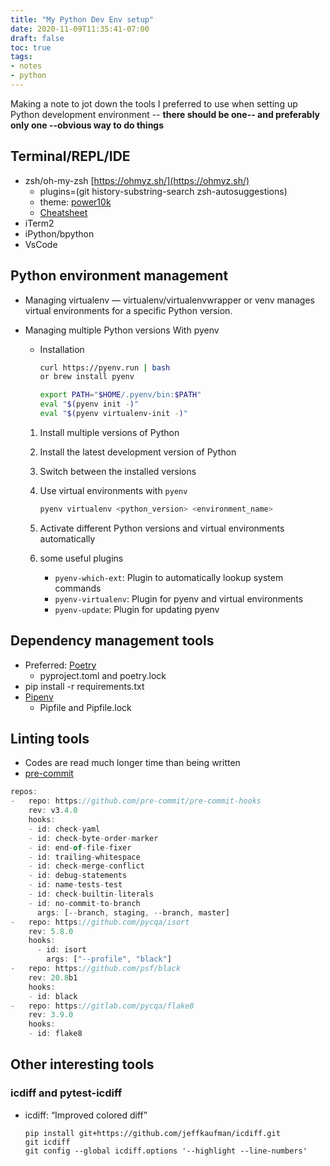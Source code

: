 ```yaml
---
title: "My Python Dev Env setup"
date: 2020-11-09T11:35:41-07:00
draft: false
toc: true
tags:
- notes
- python
---
```

Making a note to jot down the tools I preferred to use when setting up Python development environment -- **there should be one-- and preferably only one --obvious way to do things**

## Terminal/REPL/IDE

- zsh/oh-my-zsh [https://ohmyz.sh/](https://ohmyz.sh/)
  - plugins=(git history-substring-search zsh-autosuggestions)
  - theme: [power10k](https://github.com/romkatv/powerlevel10k)
  - [Cheatsheet](https://github.com/ohmyzsh/ohmyzsh/wiki/Cheatsheet)
- iTerm2
- iPython/bpython
- VsCode

## Python environment management

- Managing virtualenv — virtualenv/virtualenvwrapper or venv manages virtual environments for a specific Python version.
- Managing multiple Python versions With pyenv
    - Installation

        ```bash
        curl https://pyenv.run | bash
        or brew install pyenv

        export PATH="$HOME/.pyenv/bin:$PATH"
        eval "$(pyenv init -)"
        eval "$(pyenv virtualenv-init -)"
        ```

    1. Install multiple versions of Python
    2. Install the latest development version of Python
    3. Switch between the installed versions
    4. Use virtual environments with `pyenv`

        ```bash
        pyenv virtualenv <python_version> <environment_name>
        ```

    5. Activate different Python versions and virtual environments automatically
    6. some useful plugins
        - `pyenv-which-ext`: Plugin to automatically lookup system commands
        - `pyenv-virtualenv`: Plugin for pyenv and virtual environments
        - `pyenv-update`: Plugin for updating pyenv

## Dependency management tools
- Preferred: [Poetry](https://python-poetry.org/)
    - pyproject.toml and poetry.lock
- pip install -r requirements.txt
- [Pipenv](https://pipenv.pypa.io/en/latest/)
    - Pipfile and Pipfile.lock

## Linting tools
- Codes are read much longer time than being written       
- [pre-commit](https://pre-commit.com/)

```jsx
repos:
-   repo: https://github.com/pre-commit/pre-commit-hooks
    rev: v3.4.0
    hooks:
    - id: check-yaml
    - id: check-byte-order-marker
    - id: end-of-file-fixer
    - id: trailing-whitespace
    - id: check-merge-conflict
    - id: debug-statements
    - id: name-tests-test
    - id: check-builtin-literals
    - id: no-commit-to-branch
      args: [--branch, staging, --branch, master]
-   repo: https://github.com/pycqa/isort
    rev: 5.8.0
    hooks:
      - id: isort
        args: ["--profile", "black"]
-   repo: https://github.com/psf/black
    rev: 20.8b1
    hooks:
    - id: black
-   repo: https://gitlab.com/pycqa/flake8
    rev: 3.9.0
    hooks:
    - id: flake8
```
## Other interesting tools
### icdiff and pytest-icdiff
- icdiff: “Improved colored diff”
  ```
  pip install git+https://github.com/jeffkaufman/icdiff.git
  git icdiff
  git config --global icdiff.options '--highlight --line-numbers'
  ```
